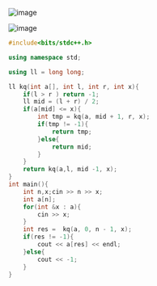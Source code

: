 ![image](https://github.com/user-attachments/assets/9ab4071d-fbda-4305-8294-d92ce382b138)

![image](https://github.com/user-attachments/assets/251cd597-5fb7-48b8-9b42-a828ff78c0db)

```cpp
#include<bits/stdc++.h>

using namespace std;

using ll = long long;

ll kq(int a[], int l, int r, int x){
    if(l > r ) return -1;
    ll mid = (l + r) / 2;
    if(a[mid] <= x){
        int tmp = kq(a, mid + 1, r, x);
        if(tmp != -1){
            return tmp;
        }else{
            return mid;
        }
    }
    return kq(a,l, mid -1, x);
}
int main(){
    int n,x;cin >> n >> x;
    int a[n];
    for(int &x : a){
        cin >> x;
    }
    int res =  kq(a, 0, n - 1, x);
    if(res != -1){
        cout << a[res] << endl;
    }else{
        cout << -1;
    }
}
```
